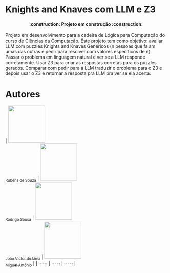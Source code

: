 # Knights and Knaves com LLM e Z3
<h4 align="center"> 
	:construction:  Projeto em construção  :construction:
</h4>
Projeto em desenvolvimento para a cadeira de Lógica para Computação do curso de Ciências da Computação. Este projeto tem como objetivo:
avaliar LLM com puzzles Knights and Knaves Genéricos (n pessoas que falam umas das outras e pedir para resolver com valores especificos de n).
Passar o problema em linguagem natural e ver se a LLM responde corretamente. Usar Z3 para criar as respostas corretas para os puzzles gerados.
Comparar com pedir para a LLM traduzir o problema para o Z3 e depois usar o Z3 e retornar a resposta pra LLM pra ver se ela acerta.

# Autores
| [<img loading="lazy" src="https://avatars.githubusercontent.com/u/99306045?v=4" width=115><br><sub>Rubens de Souza</sub>](https://github.com/souza-rubens) |  [<img loading="lazy" src="https://avatars.githubusercontent.com/u/180183446?v=4" width=115><br><sub>Rodrigo Sousa</sub>](https://github.com/rodrigossbjj) |  [<img loading="lazy" src="https://avatars.githubusercontent.com/u/176059611?v=4" width=115><br><sub>João Victor de Lima</sub>](https://github.com/vctr21) | [<img loading="lazy" src="https://avatars.githubusercontent.com/u/78152130?v=4" width=115><br><sub>Miguel Antônio</sub>](https://github.com/MiguelFFelix) |
| :---: | :---: | :---: |